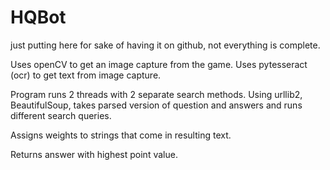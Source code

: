 # HQBot
just putting here for sake of having it on github, not everything is complete.


Uses openCV to get an image capture from the game.
Uses pytesseract (ocr) to get text from image capture.

Program runs 2 threads with 2 separate search methods.
Using urllib2, BeautifulSoup, takes parsed version of question and answers and runs different search queries.

Assigns weights to strings that come in resulting text.

Returns answer with highest point value.




